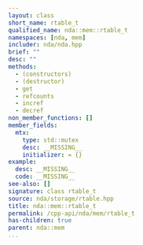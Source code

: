 ```yaml
---
layout: class
short_name: rtable_t
qualified_name: nda::mem::rtable_t
namespaces: [nda, mem]
includer: nda/nda.hpp
brief: ""
desc: ""
methods:
  - (constructors)
  - (destructor)
  - get
  - refcounts
  - incref
  - decref
non_member_functions: []
member_fields:
  mtx:
    type: std::mutex
    desc: __MISSING__
    initializer: = {}
example:
  desc: __MISSING__
  code: __MISSING__
see-also: []
signature: class rtable_t
source: nda/storage/rtable.hpp
title: nda::mem::rtable_t
permalink: /cpp-api/nda/mem/rtable_t
has-children: true
parent: nda::mem
...
```


